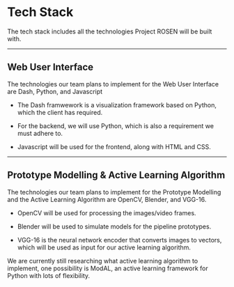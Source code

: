 # Tech Stack

The tech stack includes all the technologies Project ROSEN will be built with.


---


## Web User Interface


The technologies our team plans to implement for the Web User Interface are Dash, Python, and Javascript

- The Dash framwework is a visualization framework based on Python, which the client has required.

- For the backend, we will use Python, which is also a requirement we must adhere to.

- Javascript will be used for the frontend, along with HTML and CSS.


---


## Prototype Modelling & Active Learning Algorithm


The technologies our team plans to implement for the Prototype Modelling and the Active Learning Algorithm are OpenCV, Blender, and VGG-16.

- OpenCV will be used for processing the images/video frames.

- Blender will be used to simulate models for the pipeline prototypes.

- VGG-16 is the neural network encoder that converts images to vectors, which will be used as input for our active learning algorithm.

We are currently still researching what active learning algorithm to implement, one possibility is ModAL, an active learning framework for Python with lots of flexibility.
